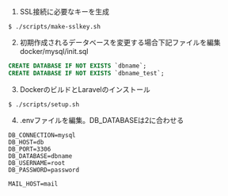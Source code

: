 1. SSL接続に必要なキーを生成
```shell-session
$ ./scripts/make-sslkey.sh
```

2. 初期作成されるデータベースを変更する場合下記ファイルを編集
docker/mysql/init.sql
```sql
CREATE DATABASE IF NOT EXISTS `dbname`;
CREATE DATABASE IF NOT EXISTS `dbname_test`;
```

3. DockerのビルドとLaravelのインストール
```shell-session
$ ./scripts/setup.sh
```

4. .envファイルを編集。DB_DATABASEは2に合わせる
```
DB_CONNECTION=mysql
DB_HOST=db
DB_PORT=3306
DB_DATABASE=dbname
DB_USERNAME=root
DB_PASSWORD=password

MAIL_HOST=mail
```
